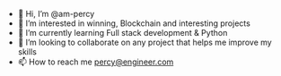 - 👋 Hi, I’m @am-percy
- 👀 I’m interested in winning, Blockchain and interesting projects 
- 🌱 I’m currently learning Full stack development & Python 
- 💞️ I’m looking to collaborate on any project that helps me improve my skills
- 📫 How to reach me percy@engineer.com 

<!---
am-percy/am-percy is a ✨ special ✨ repository because its `README.md` (this file) appears on your GitHub profile.
You can click the Preview link to take a look at your changes.
--->
